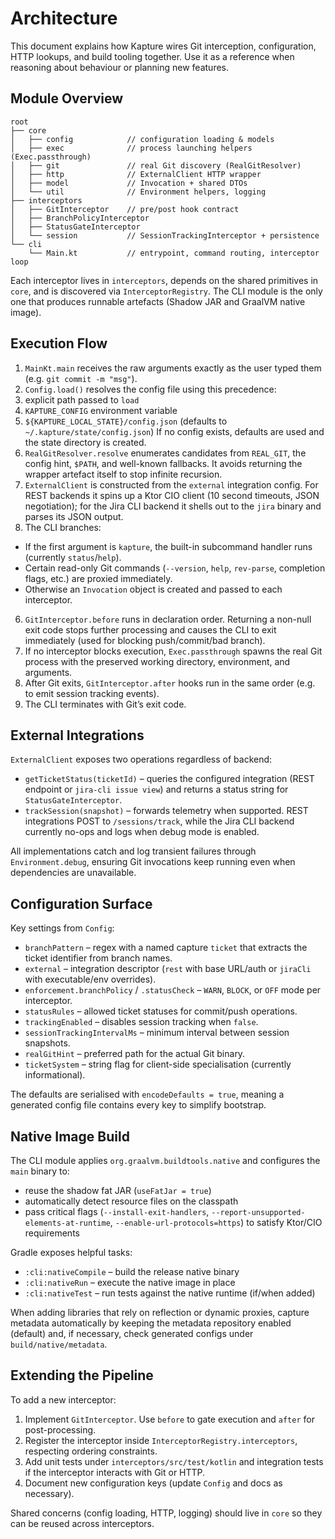 # Architecture

This document explains how Kapture wires Git interception, configuration, HTTP lookups, and build tooling together.
Use it as a reference when reasoning about behaviour or planning new features.

## Module Overview

```
root
├── core
│   ├── config            // configuration loading & models
│   ├── exec              // process launching helpers (Exec.passthrough)
│   ├── git               // real Git discovery (RealGitResolver)
│   ├── http              // ExternalClient HTTP wrapper
│   ├── model             // Invocation + shared DTOs
│   └── util              // Environment helpers, logging
├── interceptors
│   ├── GitInterceptor    // pre/post hook contract
│   ├── BranchPolicyInterceptor
│   ├── StatusGateInterceptor
│   └── session           // SessionTrackingInterceptor + persistence
└── cli
    └── Main.kt           // entrypoint, command routing, interceptor loop
```

Each interceptor lives in `interceptors`, depends on the shared primitives in `core`, and is discovered via
`InterceptorRegistry`. The CLI module is the only one that produces runnable artefacts (Shadow JAR and GraalVM native
image).

## Execution Flow

1. `MainKt.main` receives the raw arguments exactly as the user typed them (e.g. `git commit -m "msg"`).
2. `Config.load()` resolves the config file using this precedence:
  1. explicit path passed to `load`
  2. `KAPTURE_CONFIG` environment variable
  3. `${KAPTURE_LOCAL_STATE}/config.json` (defaults to `~/.kapture/state/config.json`)
     If no config exists, defaults are used and the state directory is created.
3. `RealGitResolver.resolve` enumerates candidates from `REAL_GIT`, the config hint, `$PATH`, and well-known fallbacks.
   It avoids returning the wrapper artefact itself to stop infinite recursion.
4. `ExternalClient` is constructed from the `external` integration config. For REST backends it spins up a Ktor CIO
   client (10 second timeouts, JSON negotiation); for the Jira CLI backend it shells out to the `jira` binary and parses
   its JSON output.
5. The CLI branches:
  - If the first argument is `kapture`, the built-in subcommand handler runs (currently `status`/`help`).
  - Certain read-only Git commands (`--version`, `help`, `rev-parse`, completion flags, etc.) are proxied immediately.
  - Otherwise an `Invocation` object is created and passed to each interceptor.
6. `GitInterceptor.before` runs in declaration order. Returning a non-null exit code stops further processing and causes
   the CLI to exit immediately (used for blocking push/commit/bad branch).
7. If no interceptor blocks execution, `Exec.passthrough` spawns the real Git process with the preserved working
   directory, environment, and arguments.
8. After Git exits, `GitInterceptor.after` hooks run in the same order (e.g. to emit session tracking events).
9. The CLI terminates with Git’s exit code.

## External Integrations

`ExternalClient` exposes two operations regardless of backend:

- `getTicketStatus(ticketId)` – queries the configured integration (REST endpoint or `jira-cli issue view`) and returns
  a status string for `StatusGateInterceptor`.
- `trackSession(snapshot)` – forwards telemetry when supported. REST integrations POST to `/sessions/track`, while the
  Jira CLI backend currently no-ops and logs when debug mode is enabled.

All implementations catch and log transient failures through `Environment.debug`, ensuring Git invocations keep running
even when dependencies are unavailable.

## Configuration Surface

Key settings from `Config`:

- `branchPattern` – regex with a named capture `ticket` that extracts the ticket identifier from branch names.
- `external` – integration descriptor (`rest` with base URL/auth or `jiraCli` with executable/env overrides).
- `enforcement.branchPolicy` / `.statusCheck` – `WARN`, `BLOCK`, or `OFF` mode per interceptor.
- `statusRules` – allowed ticket statuses for commit/push operations.
- `trackingEnabled` – disables session tracking when `false`.
- `sessionTrackingIntervalMs` – minimum interval between session snapshots.
- `realGitHint` – preferred path for the actual Git binary.
- `ticketSystem` – string flag for client-side specialisation (currently informational).

The defaults are serialised with `encodeDefaults = true`, meaning a generated config file contains every key to simplify
bootstrap.

## Native Image Build

The CLI module applies `org.graalvm.buildtools.native` and configures the `main` binary to:

- reuse the shadow fat JAR (`useFatJar = true`)
- automatically detect resource files on the classpath
- pass critical flags (`--install-exit-handlers`, `--report-unsupported-elements-at-runtime`,
  `--enable-url-protocols=https`) to satisfy Ktor/CIO requirements

Gradle exposes helpful tasks:

- `:cli:nativeCompile` – build the release native binary
- `:cli:nativeRun` – execute the native image in place
- `:cli:nativeTest` – run tests against the native runtime (if/when added)

When adding libraries that rely on reflection or dynamic proxies, capture metadata automatically by keeping the
metadata repository enabled (default) and, if necessary, check generated configs under `build/native/metadata`.

## Extending the Pipeline

To add a new interceptor:

1. Implement `GitInterceptor`. Use `before` to gate execution and `after` for post-processing.
2. Register the interceptor inside `InterceptorRegistry.interceptors`, respecting ordering constraints.
3. Add unit tests under `interceptors/src/test/kotlin` and integration tests if the interceptor interacts with Git or
   HTTP.
4. Document new configuration keys (update `Config` and docs as necessary).

Shared concerns (config loading, HTTP, logging) should live in `core` so they can be reused across interceptors.
